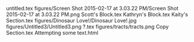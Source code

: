 untitled.tex
figures/Screen Shot 2015-02-17 at 3.03.22 PM/Screen Shot 2015-02-17 at 3.03.22 PM.png
Scott's Block.tex
Kathryn's Block.tex
Kaity's Section.tex
figures/Dinosaur Love!/Dinosaur Love!.jpg
figures/Untitled3/Untitled3.png
?.tex
figures/tracts/tracts.png
Copy Section.tex
Attempting some text.html